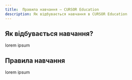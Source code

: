 ```yaml
---
title:  Правила навчання – CURSOR Education
description: Як відбувається навчання в CURSOR Education
---
```


## Як відбувається навчання?

lorem ipsum

## Правила навчання

lorem ipsum
